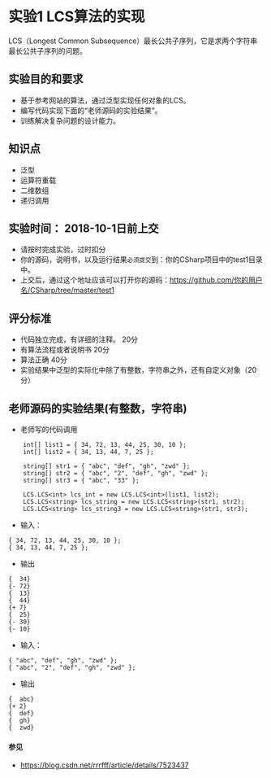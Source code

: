 # 实验1 LCS算法的实现

LCS（Longest Common Subsequence）最长公共子序列，它是求两个字符串最长公共子序列的问题。

## 实验目的和要求
- 基于参考网站的算法，通过泛型实现任何对象的LCS。
- 编写代码实现下面的“老师源码的实验结果”。
- 训练解决复杂问题的设计能力。

## 知识点
- 泛型
- 运算符重载
- 二维数组
- 递归调用

## 实验时间： 2018-10-1日前上交
- 请按时完成实验，过时扣分
- 你的源码，说明书，以及运行结果`必须提交`到：你的CSharp项目中的test1目录中。
- 上交后，通过这个地址应该可以打开你的源码：https://github.com/你的用户名/CSharp/tree/master/test1

## 评分标准
- 代码独立完成，有详细的注释。 20分
- 有算法流程或者说明书 20分
- 算法正确 40分
- 实验结果中泛型的实际化中除了有整数，字符串之外，还有自定义对象（20分）

## 老师源码的实验结果(有整数，字符串)

- 老师写的代码调用
```
    int[] list1 = { 34, 72, 13, 44, 25, 30, 10 };
    int[] list2 = { 34, 13, 44, 7, 25 };
    
    string[] str1 = { "abc", "def", "gh", "zwd" };
    string[] str2 = { "abc", "2", "def", "gh", "zwd" };
    string[] str3 = { "abc", "33" };
    
    LCS.LCS<int> lcs_int = new LCS.LCS<int>(list1, list2);
    LCS.LCS<string> lcs_string = new LCS.LCS<string>(str1, str2);
    LCS.LCS<string> lcs_string3 = new LCS.LCS<string>(str1, str3);
```
            
- 输入：
```
{ 34, 72, 13, 44, 25, 30, 10 };
{ 34, 13, 44, 7, 25 };
```
- 输出
```
{  34}
{- 72}
{  13}
{  44}
{+ 7}
{  25}
{- 30}
{- 10}

```

- 输入：
```
{ "abc", "def", "gh", "zwd" };
{ "abc", "2", "def", "gh", "zwd" };
```
- 输出
```
{  abc}
{+ 2}
{  def}
{  gh}
{  zwd}
```
#### 参见
- https://blog.csdn.net/rrrfff/article/details/7523437